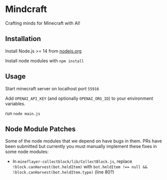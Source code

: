 # Mindcraft

Crafting minds for Minecraft with AI!

## Installation

Install Node.js >= 14 from [nodejs.org](https://nodejs.org/)

Install node modules with `npm install`

## Usage

Start minecraft server on localhost port `55916`

Add `OPENAI_API_KEY` (and optionally `OPENAI_ORG_ID`) to your environment variables.

run `node main.js`

## Node Module Patches

Some of the node modules that we depend on have bugs in them. PRs have been submitted but currently you must manually implement these fixes in some node modules:
- In `mineflayer-collectblock/lib/CollectBlock.js`, replace `!block.canHarvest(bot.heldItem)` with `bot.heldItem !== null && !block.canHarvest(bot.heldItem.type)` (line 80?)